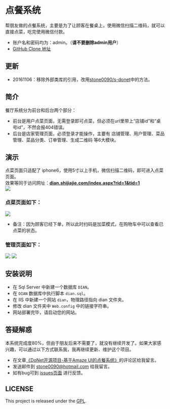 # 点餐系统
帮朋友做的点餐系统，主要是为了让顾客在餐桌上，使用微信扫描二维码，就可以直接点菜，吃完使用微信付款。  

- 账户名和密码均为：admin。（**请不要删除admin用户**）  
- [GitHub Clone 地址](https://github.com/stone0090/Dian)

## 更新

- 20161106：移除外部类库的引用，改用[stone0090/s-donet](https://github.com/stone0090/s-donet)中的方法。

## 简介
餐厅系统分为前台和后台两个部分：
- 前台是用户点菜页面，无需登录即可点菜，但必须在url里带上“店铺id”和“桌号id”，不然会报404错误。
- 后台是店家管理页面，必须登录才能操作，主要有 店铺管理、用户管理、菜品管理、菜品分类、订单管理、生成二维码 等6大模块。

## 演示
点菜页面只适配了 iphone6，使用5寸以上手机，微信扫描二维码，即可进入点菜页面。  
效果等同于访问网址：[**dian.shijiajie.com/index.aspx?rid=1&tid=1**](http://dian.shijiajie.com/Index.aspx?rid=1&tid=1)  
![](http://7xkhp9.com1.z0.glb.clouddn.com/github.com/stone0090/Dian/DianQRCode.jpg)

### 点菜页面如下：
![](http://7xkhp9.com1.z0.glb.clouddn.com/github.com/stone0090/Dian/menu.jpg)
- 备注：因为顾客已经下单，所以此时扫码是加菜模式，在购物车中可以查看已点菜的状态。

### 管理页面如下：
![](http://7xkhp9.com1.z0.glb.clouddn.com/github.com/stone0090/Dian/background_1.jpg)
![](http://7xkhp9.com1.z0.glb.clouddn.com/github.com/stone0090/Dian/background_2.jpg)

## 安装说明
- 在 Sql Server 中新建一个数据库 `DIAN`。
- 在 `DIAN` 数据库中执行脚本 `dian.sql`。
- 在 IIS 中新建一个网站 `dian`，物理路径指向 dian 文件夹。
- 修改 dian 文件夹中 `Web.config` 中的链接字符串。
- 网站部署完毕，请启动您的网站。

## 答疑解惑
本系统完成度80%，但由于朋友后来不需要了，就没有继续开发了。如果大家感兴趣，可以通过以下方式联系我，我再继续更新、维护这个项目。

- 在文章[《DoNet开源项目-基于Amaze UI的点餐系统》](http://shijiajie.com/2016/01/17/donet-opensource-dian-introduction/#ds-thread)的评论区给我留言。
- 发送邮件到 <a href="mailto:stone0090@hotmail.com">stone0090@hotmail.com</a> 给我留言。
- 如有bug可到 [issues页面](https://github.com/stone0090/Dian/issues/new) 进行反馈。

## LICENSE

This project is released under the [GPL](https://github.com/stone0090/donet-catering-system/blob/master/LICENSE).